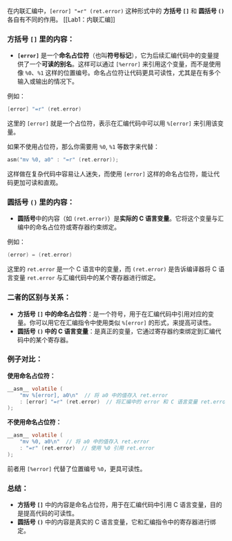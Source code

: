 在内联汇编中，`[error] "=r" (ret.error)` 这种形式中的 **方括号 `[]`** 和 **圆括号 `()`** 各自有不同的作用。
[[Lab1：内联汇编]]
### 方括号 `[]` 里的内容：
- **`[error]`** 是一个**命名占位符**（也叫**符号标记**），它为后续汇编代码中的变量提供了一个**可读的别名**。这样可以通过 `[%error]` 来引用这个变量，而不是使用像 `%0`、`%1` 这样的位置编号。命名占位符让代码更具可读性，尤其是在有多个输入或输出的情况下。

例如：
```c
[error] "=r" (ret.error)
```
这里的 `[error]` 就是一个占位符，表示在汇编代码中可以用 `%[error]` 来引用该变量。

如果不使用占位符，那么你需要用 `%0`, `%1` 等数字来代替：

```c
asm("mv %0, a0" : "=r" (ret.error));
```

这样做在复杂代码中容易让人迷失，而使用 `[error]` 这样的命名占位符，能让代码更加可读和直观。

### 圆括号 `()` 里的内容：
- **圆括号**中的内容（如 `(ret.error)`）是**实际的 C 语言变量**。它将这个变量与汇编中的命名占位符或寄存器约束绑定。
  
例如：
```c
(error) = (ret.error)
```
这里的 `ret.error` 是一个 C 语言中的变量，而 `(ret.error)` 是告诉编译器将 C 语言变量 `ret.error` 与汇编代码中的某个寄存器进行绑定。

### 二者的区别与关系：
- **方括号 `[]` 中的命名占位符**：是一个符号，用于在汇编代码中引用对应的变量。你可以用它在汇编指令中使用类似 `%[error]` 的形式，来提高可读性。
- **圆括号 `()` 中的 C 语言变量**：是真正的变量，它通过寄存器约束绑定到汇编代码中的某个寄存器。

### 例子对比：
**使用命名占位符：**
```c
__asm__ volatile (
    "mv %[error], a0\n"  // 将 a0 中的值存入 ret.error
    : [error] "=r" (ret.error)  // 将汇编中的 error 和 C 语言变量 ret.error 绑定
);
```

**不使用命名占位符：**
```c
__asm__ volatile (
    "mv %0, a0\n"  // 将 a0 中的值存入 ret.error
    : "=r" (ret.error)  // 使用 %0 引用 ret.error
);
```

前者用 `[%error]` 代替了位置编号 `%0`，更具可读性。

### 总结：
- **方括号 `[]`** 中的内容是命名占位符，用于在汇编代码中引用 C 语言变量，目的是提高代码的可读性。
- **圆括号 `()`** 中的内容是真实的 C 语言变量，它和汇编指令中的寄存器进行绑定。